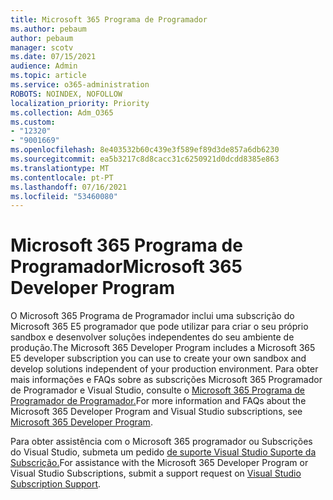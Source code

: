 ```yaml
---
title: Microsoft 365 Programa de Programador
ms.author: pebaum
author: pebaum
manager: scotv
ms.date: 07/15/2021
audience: Admin
ms.topic: article
ms.service: o365-administration
ROBOTS: NOINDEX, NOFOLLOW
localization_priority: Priority
ms.collection: Adm_O365
ms.custom:
- "12320"
- "9001669"
ms.openlocfilehash: 8e403532b60c439e3f589ef89d3de857a6db6230
ms.sourcegitcommit: ea5b3217c8d8cacc31c6250921d0dcdd8385e863
ms.translationtype: MT
ms.contentlocale: pt-PT
ms.lasthandoff: 07/16/2021
ms.locfileid: "53460080"
---
```

# <a name="microsoft-365-developer-program"></a><span data-ttu-id="823e2-102">Microsoft 365 Programa de Programador</span><span class="sxs-lookup"><span data-stu-id="823e2-102">Microsoft 365 Developer Program</span></span>

<span data-ttu-id="823e2-103">O Microsoft 365 Programa de Programador inclui uma subscrição do Microsoft 365 E5 programador que pode utilizar para criar o seu próprio sandbox e desenvolver soluções independentes do seu ambiente de produção.</span><span class="sxs-lookup"><span data-stu-id="823e2-103">The Microsoft 365 Developer Program includes a Microsoft 365 E5 developer subscription you can use to create your own sandbox and develop solutions independent of your production environment.</span></span> <span data-ttu-id="823e2-104">Para obter mais informações e FAQs sobre as subscrições Microsoft 365 Programador de Programador e Visual Studio, consulte o [Microsoft 365 Programa de Programador de Programador.](/office/developer-program/microsoft-365-developer-program)</span><span class="sxs-lookup"><span data-stu-id="823e2-104">For more information and FAQs about the Microsoft 365 Developer Program and Visual Studio subscriptions, see [Microsoft 365 Developer Program](/office/developer-program/microsoft-365-developer-program).</span></span>

<span data-ttu-id="823e2-105">Para obter assistência com o Microsoft 365 programador ou Subscrições do Visual Studio, submeta um pedido [de suporte Visual Studio Suporte da Subscrição.](https://visualstudio.microsoft.com/subscriptions/support/)</span><span class="sxs-lookup"><span data-stu-id="823e2-105">For assistance with the Microsoft 365 Developer Program or Visual Studio Subscriptions, submit a support request on [Visual Studio Subscription Support](https://visualstudio.microsoft.com/subscriptions/support/).</span></span>